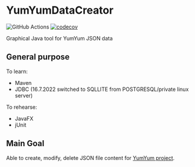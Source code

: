 # YumYumDataCreator

![GitHub Actions](https://github.com/jani-e/YumYumDataCreator/workflows/Java%20CI%20with%20Maven/badge.svg)
[![codecov](https://codecov.io/gh/jani-e/YumYumDataCreator/branch/main/graph/badge.svg?token=Y6Z0VAHPM4)](https://codecov.io/gh/jani-e/YumYumDataCreator)

Graphical Java tool for YumYum JSON data

## General purpose
To learn:
* Maven
* JDBC (16.7.2022 switched to SQLLITE from POSTGRESQL/private linux server)

To rehearse:
* JavaFX
* jUnit

## Main Goal
Able to create, modify, delete JSON file content for [YumYum project](https://github.com/giulia-lir/YumYum).
